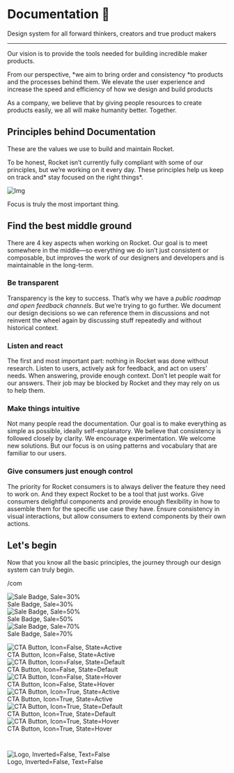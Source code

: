 
# Documentation 🚀

Design system for all forward thinkers, creators and true product makers

---

Our vision is to provide the tools needed for building incredible maker products.

From our perspective, *we aim to bring order and consistency *to products and the processes behind them. We elevate the user experience and increase the speed and efficiency of how we design and build products

As a company, we believe that by giving people resources to create products easily, we all will make humanity better. Together.

## Principles behind Documentation

These are the values we use to build and maintain Rocket.

To be honest, Rocket isn’t currently fully compliant with some of our principles, but we’re working on it every day. These principles help us keep on track and* stay focused on the right things*.

![Img](https://studio-assets.supernova.io/design-systems/14533/9289758a-6300-472a-bbc6-a57098081abf.jpeg?Expires=1990828800&Policy=eyJTdGF0ZW1lbnQiOlt7IlJlc291cmNlIjoiaHR0cHM6Ly9zdHVkaW8tYXNzZXRzLnN1cGVybm92YS5pby9kZXNpZ24tc3lzdGVtcy8xNDUzMy85Mjg5NzU4YS02MzAwLTQ3MmEtYmJjNi1hNTcwOTgwODFhYmYuanBlZyIsIkNvbmRpdGlvbiI6eyJEYXRlTGVzc1RoYW4iOnsiQVdTOkVwb2NoVGltZSI6MTk5MDgyODgwMH19fV19&Signature=E9DL6D-ZtS~4qaH18y5tnHC4gtpQUzZb85NmDFMuezn~MaWHPSumzBv6tXkxGqSgGyKh~9FaYnbfHkcJhU~4F~jdbuY70gbRxUpvnBtyCpz8o0mci-d2A9WoIZ3RGl11izD3c2WMfUaKhSaFlUw8cTGP-9vrqeUi58O2P4zYT9eAeyvOIFzQXgIgljhxiB9mIVU5a4j1vDL8ntJpagEZukKRskOgMrrB4LNQ-nRsvXFF7W5C5EkdoZPZf4jFxcQu2Yj6M9-bqNBXubYMsYYhEXqvqUOAnYVaE59E5PSSe43HKv2gp1ajSJ3ttHtTtCITO8Vyfh1FoTl03Z18ki8iZg__&Key-Pair-Id=APKAJGK34LCCAUR7N6LA)

Focus is truly the most important thing.

## Find the best middle ground

There are 4 key aspects when working on Rocket. Our goal is to meet somewhere in the middle—so everything we do isn’t just consistent or composable, but improves the work of our designers and developers and is maintainable in the long-term.

### Be transparent

Transparency is the key to success. That’s why we have a *public roadmap and open feedback channels*. But we’re trying to go further. We document our design decisions so we can reference them in discussions and not reinvent the wheel again by discussing stuff repeatedly and without historical context.

### Listen and react

The first and most important part: nothing in Rocket was done without research. Listen to users, actively ask for feedback, and act on users’ needs. When answering, provide enough context. Don’t let people wait for our answers. Their job may be blocked by Rocket and they may rely on us to help them.

### Make things intuitive

Not many people read the documentation. Our goal is to make everything as simple as possible, ideally self-explanatory. We believe that consistency is followed closely by clarity. We encourage experimentation. We welcome new solutions. But our focus is on using patterns and vocabulary that are familiar to our users.

### Give consumers just enough control

The priority for Rocket consumers is to always deliver the feature they need to work on. And they expect Rocket to be a tool that just works. Give consumers delightful components and provide enough flexibility in how to assemble them for the specific use case they have. Ensure consistency in visual interactions, but allow consumers to extend components by their own actions.

## Let's begin

Now that you know all the basic principles, the journey through our design system can truly begin.

/com

  
![Sale Badge, Sale=30%](https://studio-assets.supernova.io/design-systems/14533/98edd533-d409-4961-bca9-090ea2aa470a.png?Expires=1990828800&Policy=eyJTdGF0ZW1lbnQiOlt7IlJlc291cmNlIjoiaHR0cHM6Ly9zdHVkaW8tYXNzZXRzLnN1cGVybm92YS5pby9kZXNpZ24tc3lzdGVtcy8xNDUzMy85OGVkZDUzMy1kNDA5LTQ5NjEtYmNhOS0wOTBlYTJhYTQ3MGEucG5nIiwiQ29uZGl0aW9uIjp7IkRhdGVMZXNzVGhhbiI6eyJBV1M6RXBvY2hUaW1lIjoxOTkwODI4ODAwfX19XX0_&Signature=StCHSSdvGiiPTewv8BrxWhy-1F~NLn6JK49qtxfpatasoZnTol8N4F~eRwuUzPN7IoJK9gnMCbNBjKA~A9xTNiqQ9FQ8e6uP9D5Lyxtxgze2sdWxn~bl6pKZHc-4UFhEiRX9liYTxD~jbZu6iVc181YsyfVWYUAivorfZZDk6Rw3b1moZ0yixN1tKap3lddMnRzlMuzCo1~9hPEnzXXMgCPGQMngb3od1Y-LYMadjXBiv7K5784uthTkiY4nbYOmsqMRoOmtCR~UasNm1wcPSIXolUQ-sV-heyQ4QREIsFDKDOGJX9bMy1OiIOIuUoSOTzMl189EmgcaIH7BdaQQ0g__&Key-Pair-Id=APKAJGK34LCCAUR7N6LA)  
Sale Badge, Sale=30%  
![Sale Badge, Sale=50%](https://studio-assets.supernova.io/design-systems/14533/a263b5dc-fd63-48c5-b205-dcf2ca3a212f.png?Expires=1990828800&Policy=eyJTdGF0ZW1lbnQiOlt7IlJlc291cmNlIjoiaHR0cHM6Ly9zdHVkaW8tYXNzZXRzLnN1cGVybm92YS5pby9kZXNpZ24tc3lzdGVtcy8xNDUzMy9hMjYzYjVkYy1mZDYzLTQ4YzUtYjIwNS1kY2YyY2EzYTIxMmYucG5nIiwiQ29uZGl0aW9uIjp7IkRhdGVMZXNzVGhhbiI6eyJBV1M6RXBvY2hUaW1lIjoxOTkwODI4ODAwfX19XX0_&Signature=K6ssXqcdsSUUFEeL6xCLa7mPZXCOywhw0ga~eThgM60TJwju-Ko5UaS0nOZkNjHH5lz28Py6MsYR55yiPghQcAUm345mTQE4nZg73Mpex3647pGZb9o8PuVC-B1l85VgIyERvXz40LFX0l9Hbk01yxxRq7S55QMCf2st-Y2NWN~cE-m3HLJai0zlQggr~99eVf1RJBTjWOiAtRJVrw9YpgNZunzaTTKjZgaoIvVvAaD8Q7ovAIL4-O8p~P1dBO1-QWspaBPHU4Bdzu2TlHcgwr3wT4uoRKBGQq9UneephQ0XIKqWXu-ULYmo4TZ65VSc21Z0VzdeN5yiDPppv4RXYQ__&Key-Pair-Id=APKAJGK34LCCAUR7N6LA)  
Sale Badge, Sale=50%  
![Sale Badge, Sale=70%](https://studio-assets.supernova.io/design-systems/14533/04f67139-7a6b-4c40-9bf8-e58e67ddecc4.png?Expires=1990828800&Policy=eyJTdGF0ZW1lbnQiOlt7IlJlc291cmNlIjoiaHR0cHM6Ly9zdHVkaW8tYXNzZXRzLnN1cGVybm92YS5pby9kZXNpZ24tc3lzdGVtcy8xNDUzMy8wNGY2NzEzOS03YTZiLTRjNDAtOWJmOC1lNThlNjdkZGVjYzQucG5nIiwiQ29uZGl0aW9uIjp7IkRhdGVMZXNzVGhhbiI6eyJBV1M6RXBvY2hUaW1lIjoxOTkwODI4ODAwfX19XX0_&Signature=maKQaaoGPorBTL4dKdKqAylHUeWVjlGBr-4esea5OAdfgYjyUPJg0SVvHT7qWFV8UNLDZbh1qcXZvcRtGczWGSLWgwX9-3C-1GcMBPXbHL1HXV0V7e8kdSs0w~zGJe8O8T9GOIof~jEtzaWMm5p3CupXvUT5L8DF2KKb0HJw95PMWD~2-M4T~fQmkKnGs09uQu1jRc2ceBn32O9MC9HhQmWejMNQHTKZANrhE5DYHEIaD1xvxulv6pXe02n-jN0bi6EsVvJLI3u1~wz2kL7n7OdzZqBTNnl-NbT-KNkMVFSZQwQWH2vKOLBT0R-4rfObDeHU7BxiJZ~zs~P5tLnEHg__&Key-Pair-Id=APKAJGK34LCCAUR7N6LA)  
Sale Badge, Sale=70%  


  
![CTA Button, Icon=False, State=Active](https://studio-assets.supernova.io/design-systems/14533/297185dc-5f6a-4a9d-980e-b97cfa021ab0.png?Expires=1990828800&Policy=eyJTdGF0ZW1lbnQiOlt7IlJlc291cmNlIjoiaHR0cHM6Ly9zdHVkaW8tYXNzZXRzLnN1cGVybm92YS5pby9kZXNpZ24tc3lzdGVtcy8xNDUzMy8yOTcxODVkYy01ZjZhLTRhOWQtOTgwZS1iOTdjZmEwMjFhYjAucG5nIiwiQ29uZGl0aW9uIjp7IkRhdGVMZXNzVGhhbiI6eyJBV1M6RXBvY2hUaW1lIjoxOTkwODI4ODAwfX19XX0_&Signature=F0-iMAZkWmt95iMXwl9ODX2UNUQHr1Qnkcb8tH3O9pJVdaqFKCDWtYSk9wILuF5wwLUpkTsBOLwkHPzW1YMq9uPmPaaGyef4rkr58nAdHTGRPKQocqKQZw6l6U5AiKWdW0BR540tBgRjrH8iB5MDr5HZcT-ucmwTSMwj5ahaze1lofBzYuYwOueE~wTxHIv5bZum1RUn3IviloMLqPR3Y4KxOLaIQ97Muw4NnEncmF8QECghB4xF~QJGQ00sKBjUf1Xk1uoJ8NluSAloFg8KUSYV3w9OBfT1PElOPuWqaL287WcXMU1xeUiAhQLTz8XxUEz2wttD8cBe497rCDHS9A__&Key-Pair-Id=APKAJGK34LCCAUR7N6LA)  
CTA Button, Icon=False, State=Active  
![CTA Button, Icon=False, State=Default](https://studio-assets.supernova.io/design-systems/14533/7c9b8069-acfc-4960-a54d-e34bb7a4c94f.png?Expires=1990828800&Policy=eyJTdGF0ZW1lbnQiOlt7IlJlc291cmNlIjoiaHR0cHM6Ly9zdHVkaW8tYXNzZXRzLnN1cGVybm92YS5pby9kZXNpZ24tc3lzdGVtcy8xNDUzMy83YzliODA2OS1hY2ZjLTQ5NjAtYTU0ZC1lMzRiYjdhNGM5NGYucG5nIiwiQ29uZGl0aW9uIjp7IkRhdGVMZXNzVGhhbiI6eyJBV1M6RXBvY2hUaW1lIjoxOTkwODI4ODAwfX19XX0_&Signature=GaFltECWPd6vPSzzsysOJtsSK9QYhS6twcOhmyhUfhCud1sJ70S26z0iFBjOzwRcY0ZaspMEAYzq9R4XZUpLAvAW~MtI5dAu0Q7Ox~7YAQ~kaKpP55kzQU8oNOt4K~Blw1qf5lYYBoQU-UgwobblIYX5xnYoq6SYt4RoT1yPSWbjpa2hkSh9GwFIK2L6Y8872WIYsBoC74ZUPK~et60IJ-2TzeOClbsel1h7R-inAK4zqxqAYsF4DXjgNwLNWrjGcx6hM6dzCVrV~r5n1o64GP~mlK4v3rhWlcFKpWe3CtlFP1Kd7AfnLgC3ndYLvqqnMwIPfhRzew9BUObO3wPvsQ__&Key-Pair-Id=APKAJGK34LCCAUR7N6LA)  
CTA Button, Icon=False, State=Default  
![CTA Button, Icon=False, State=Hover](https://studio-assets.supernova.io/design-systems/14533/ce6475fa-465d-44c9-af00-c1dbc00a8318.png?Expires=1990828800&Policy=eyJTdGF0ZW1lbnQiOlt7IlJlc291cmNlIjoiaHR0cHM6Ly9zdHVkaW8tYXNzZXRzLnN1cGVybm92YS5pby9kZXNpZ24tc3lzdGVtcy8xNDUzMy9jZTY0NzVmYS00NjVkLTQ0YzktYWYwMC1jMWRiYzAwYTgzMTgucG5nIiwiQ29uZGl0aW9uIjp7IkRhdGVMZXNzVGhhbiI6eyJBV1M6RXBvY2hUaW1lIjoxOTkwODI4ODAwfX19XX0_&Signature=aBTmIHd7QWq2x1boohK92GN4ijb4eXevVypWxlbf3fNLDM2bW73155i8EctzRZsWhWXwD055ekoh4mXigyeP0X03OAGimB2RrWXRBxmbe3QcYHqqB9TqymDfeKn9X6XU9R~q8aN2GLXzuu66yN6lSjOzc7toSqhHbUS4qYnH0R9vN61vSljfeQB41J1pgfyAzz4Ln-C1VTXkYR5kkTkLF4SoR-B4ZTVeHvDe7B8DjDdf-kyhTGOm5kMdIkTfra3o9PL4WpdLCKkFQlCVqU8Vt1b90rQ0afW4~wZxYvM32vDgjc61u2LVtujJKxEYy8W9UHGU9jKo61OGu7Mj15RJ7Q__&Key-Pair-Id=APKAJGK34LCCAUR7N6LA)  
CTA Button, Icon=False, State=Hover  
![CTA Button, Icon=True, State=Active](https://studio-assets.supernova.io/design-systems/14533/369699a9-4c8f-4090-afcd-928993c8977d.png?Expires=1990828800&Policy=eyJTdGF0ZW1lbnQiOlt7IlJlc291cmNlIjoiaHR0cHM6Ly9zdHVkaW8tYXNzZXRzLnN1cGVybm92YS5pby9kZXNpZ24tc3lzdGVtcy8xNDUzMy8zNjk2OTlhOS00YzhmLTQwOTAtYWZjZC05Mjg5OTNjODk3N2QucG5nIiwiQ29uZGl0aW9uIjp7IkRhdGVMZXNzVGhhbiI6eyJBV1M6RXBvY2hUaW1lIjoxOTkwODI4ODAwfX19XX0_&Signature=m8xyfZA1Xi0fEgbnrVbP20LIJt6GlXke4RUE9k42Xfm4aJsHkSLIQ32LOgWLsah2eX8sQCZrdqIl7hj3G2XGiPENKX8-CePRJa-z4PYiVm1tTLAGzxm~z0aqWXQDXuHhK0r4w6DIduiccTa9qRjJj5XLyoE7k8MRmXT4-UdTaJtK1DVdDukIIBQaJHmN1mBPKB3wx0UTyni-gX1Zpf~yxFaoazKZ6AaOLdJ14lquyeYDmNwhIf5LLQ-q-bkVDrBVrZki0mIiiV9Z37yK4d43LADbQhsnm8wFyeH62me-It~s~9RtGEiDu0pAT~TyR87~t3YMrrI915r2kmkqmJXoWw__&Key-Pair-Id=APKAJGK34LCCAUR7N6LA)  
CTA Button, Icon=True, State=Active  
![CTA Button, Icon=True, State=Default](https://studio-assets.supernova.io/design-systems/14533/7900ad38-45bb-48b4-9fde-2bb5775942f6.png?Expires=1990828800&Policy=eyJTdGF0ZW1lbnQiOlt7IlJlc291cmNlIjoiaHR0cHM6Ly9zdHVkaW8tYXNzZXRzLnN1cGVybm92YS5pby9kZXNpZ24tc3lzdGVtcy8xNDUzMy83OTAwYWQzOC00NWJiLTQ4YjQtOWZkZS0yYmI1Nzc1OTQyZjYucG5nIiwiQ29uZGl0aW9uIjp7IkRhdGVMZXNzVGhhbiI6eyJBV1M6RXBvY2hUaW1lIjoxOTkwODI4ODAwfX19XX0_&Signature=ZtbLi2HytYJhiUPIlwQnDnBPhDaq0nHTGGEa0sXXHrqENqI5FyRkuS1bkrcukUGBQ~4aQSXdWcesZbOMqMezEKO90FgRJ-gfE2XWck0r5~UyYuYZI3-HvsYfB6s1YtV4xH2etRvQswlKH9S91hvH-J6trkA89hrr5zHp3OHvCiAxl5XRPjvhgAjq6huDC6VcqBc-If-5pV88HdxGcoqBC6YVflbWpoaq0Gcow3Enb3d4YTTDpDkbv0L1x94zO4waL3v7JyYCgqy5Jsk~aiTSIhycwjtPWF4HeD2znWARyF3RwOhWsJwsaNwHPETYoDt7kByhgLfMoteN6DJHKjzFxA__&Key-Pair-Id=APKAJGK34LCCAUR7N6LA)  
CTA Button, Icon=True, State=Default  
![CTA Button, Icon=True, State=Hover](https://studio-assets.supernova.io/design-systems/14533/97adb8cd-f4df-42ff-98d4-fd5430c94c12.png?Expires=1990828800&Policy=eyJTdGF0ZW1lbnQiOlt7IlJlc291cmNlIjoiaHR0cHM6Ly9zdHVkaW8tYXNzZXRzLnN1cGVybm92YS5pby9kZXNpZ24tc3lzdGVtcy8xNDUzMy85N2FkYjhjZC1mNGRmLTQyZmYtOThkNC1mZDU0MzBjOTRjMTIucG5nIiwiQ29uZGl0aW9uIjp7IkRhdGVMZXNzVGhhbiI6eyJBV1M6RXBvY2hUaW1lIjoxOTkwODI4ODAwfX19XX0_&Signature=SuGDM2XJUpUgkk1U8292vZz3cfWyGz9OlqW~Mp-SSh-KnMuhwSaQqlUCvfTQeoEXt5CoEJ4-wHjUJce4t5xuhfee7dU8hE8DOZjSLc08ZJK4n8HjKbyUS2RFOXE9t57hvvA-TosbnTHYp9mmBkkVGZOOG8FxuaKVef-rpBjWJEpCWFBNkxvOcTmHR3QGyWMTKqH4A26Qy3QSJZrvsPftUwXV9yz0YpgoUXWaHXLdLOocPH0-eGYBIsixbSh~ixxjFGS0u2d6JDzByHzJxr2luJh8zPz681XYozMHJpqhIPO7aRRNII9Ekq9F4QoePtTxMMTuoDOfyNoyHIqHeXn6Vw__&Key-Pair-Id=APKAJGK34LCCAUR7N6LA)  
CTA Button, Icon=True, State=Hover  


```javascript  
  
```

  
![Logo, Inverted=False, Text=False](https://studio-assets.supernova.io/design-systems/14533/b84f6806-bc67-4c3f-8383-64e8c223220b.png?Expires=1990828800&Policy=eyJTdGF0ZW1lbnQiOlt7IlJlc291cmNlIjoiaHR0cHM6Ly9zdHVkaW8tYXNzZXRzLnN1cGVybm92YS5pby9kZXNpZ24tc3lzdGVtcy8xNDUzMy9iODRmNjgwNi1iYzY3LTRjM2YtODM4My02NGU4YzIyMzIyMGIucG5nIiwiQ29uZGl0aW9uIjp7IkRhdGVMZXNzVGhhbiI6eyJBV1M6RXBvY2hUaW1lIjoxOTkwODI4ODAwfX19XX0_&Signature=Qor8pxN8-WVkaYOo3Ul00MWKIY5GtsAgqSqwZY0QVNZm8i758Xnn-KyqKIdbcMF0EfkVXw2ijG5AFormHcxlyL8U~X9XQhvTo6xME12M8dhdM-9DKOO8d9Egbb3C2jaTDA6OdWQOoLDpDsC2TrBbWZGIvrPlVKGok1U~Yw571l6HYJlEwzicehkle1Jvlohhj72y4G7oAmtscWVIwNWmYWX10aegBrtcFCGlvig4zenTEwSmw04W0vqeEQjXxrz1ojQ-PFt1DGTSAPrzTlTtVnFOWzKpk4Xp-GEtAvRdS5V012ZUAKVBefb67POQkSUSGidivuzXM6Pzzlbkk~IQ0w__&Key-Pair-Id=APKAJGK34LCCAUR7N6LA)  
Logo, Inverted=False, Text=False  


  
  

